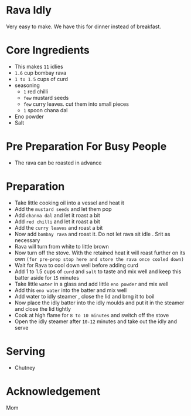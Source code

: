 # Rava Idly

Very easy to make. We have this for dinner instead of breakfast.

# Core Ingredients
 - This makes `11` idlies
 - `1.6` cup bombay rava
 - `1 to 1.5` cups of curd
 - seasoning
    - `1` red chilli
    - `few` mustard seeds
    - `few` curry leaves. cut them into small pieces
    - `1` spoon chana dal
- Eno powder
- Salt

# Pre Preparation For Busy People 
- The rava can be roasted in advance
  
# Preparation
 - Take little cooking oil into a vessel and heat it
 - Add the `mustard seeds` and let them pop
 - Add `channa dal` and let it roast a bit
 - Add `red chilli` and let it roast a bit
 - Add the `curry leaves` and roast a bit
 - Now add `bombay rava` and roast it. Do not let rava sit idle . Srit as necessary
 - Rava will turn from white to little brown
 - Now turn off the stove. With the retained heat it will roast further on its own  `(for pre-prep stop here and store the rava once cooled down)`
 - Wait for Rava to cool down well before adding curd
 - Add 1 to 1.5 cups of `curd` and `salt` to taste and mix well and keep this batter aside for `15` minutes
 - Take little `water` in a glass and add little `eno powder` and mix well
 - Add this `eno water` into the  batter and mix well
 - Add water to idly steamer , close the lid and brng it to boil
 - Now place the idly batter into the idly moulds and put it in the steamer and close the lid tightly
 - Cook at high flame for `8 to 10 minutes` and switch off the stove
 - Open the idly steamer after `10-12` minutes and take out the idly and serve

# Serving 
 - Chutney

# Acknowledgement
  Mom

